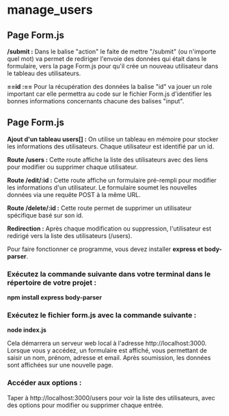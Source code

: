 # manage_users #

## Page Form.js 

**/submit :** Dans le balise "action" le faite de mettre "/submit" (ou n'importe quel mot) va permet de rediriger l'envoie des données qui était dans le formulaire, vers la page Form.js pour qu'il crée un nouveau utilisateur dans le tableau des utilisateurs.


**==id :==** Pour la récupération des données la balise "id" va jouer un role important car elle permettra au code sur le fichier Form.js d'identifier les bonnes informations concernants chacune des balises "input".

## Page Form.js

**Ajout d'un tableau users[] :** On utilise un tableau en mémoire pour stocker les informations des utilisateurs. Chaque utilisateur est identifié par un id.

**Route /users :** Cette route affiche la liste des utilisateurs avec des liens pour modifier ou supprimer chaque utilisateur.

**Route /edit/:id :** Cette route affiche un formulaire pré-rempli pour modifier les informations d'un utilisateur. Le formulaire soumet les nouvelles données via une requête POST à la même URL.

**Route /delete/:id :** Cette route permet de supprimer un utilisateur spécifique basé sur son id.

**Redirection :** Après chaque modification ou suppression, l'utilisateur est redirigé vers la liste des utilisateurs (/users).

Pour faire fonctionner ce programme, vous devez installer **express et body-parser**. 

### Exécutez la commande suivante dans votre terminal dans le répertoire de votre projet :

**npm install express body-parser**

### Exécutez le fichier form.js avec la commande suivante :

**node index.js**

Cela démarrera un serveur web local à l'adresse http://localhost:3000. Lorsque vous y accédez, un formulaire est affiché, vous permettant de saisir un nom, prénom, adresse et email. Après soumission, les données sont affichées sur une nouvelle page.

### Accéder aux options :

Taper à http://localhost:3000/users pour voir la liste des utilisateurs, avec des options pour modifier ou supprimer chaque entrée.
